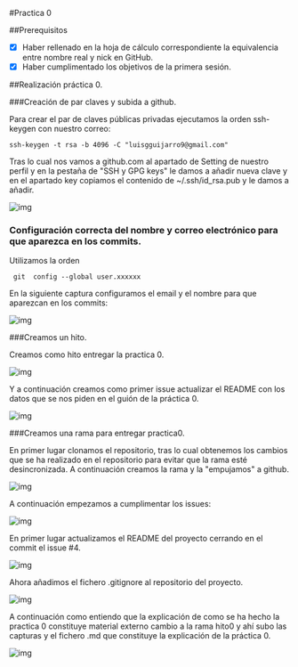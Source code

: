#Practica 0
	
##Prerequisitos


 - [x] Haber rellenado en la hoja de cálculo correspondiente la equivalencia entre nombre real y nick en GitHub.
 - [x] Haber cumplimentado los objetivos de la primera sesión. 

##Realización práctica 0.

###Creación de par claves y subida a github.

Para crear el par de claves públicas privadas ejecutamos la orden ssh-keygen con nuestro correo:
```
ssh-keygen -t rsa -b 4096 -C "luisgguijarro9@gmail.com"
```

Tras lo cual nos vamos a github.com al apartado de Setting de nuestro perfil y en la pestaña de "SSH y GPG keys" le damos a añadir nueva clave y en el apartado key copiamos el contenido de ~/.ssh/id_rsa.pub y le damos a añadir.


![img](https://github.com/LuisGi93/proyectoIV2016-2017/blob/master/pictures/oracle51.png)


### Configuración correcta del nombre y correo electrónico para que aparezca en los commits.

Utilizamos la orden 

```
 git  config --global user.xxxxxx

```

En la siguiente captura configuramos el email y el nombre para que aparezcan en los commits:

![img](https://github.com/LuisGi93/proyectoIV2016-2017/blob/master/pictures/oracle52.png)


###Creamos un hito.

Creamos como hito entregar la practica 0.

![img](https://github.com/LuisGi93/proyectoIV2016-2017/blob/master/pictures/oracl61.png)

Y a continuación creamos como primer issue actualizar el README con los datos que se nos piden en el guión de la práctica 0.

![img](https://github.com/LuisGi93/proyectoIV2016-2017/blob/master/pictures/oracl62.png)

###Creamos una rama para entregar practica0.

En primer lugar clonamos el repositorio, tras lo cual obtenemos los cambios que se ha realizado en el repositorio para evitar que la rama esté desincronizada. A continuación creamos la rama y la "empujamos" a github.

![img](https://github.com/LuisGi93/proyectoIV2016-2017/blob/master/pictures/oracle71.png)


A continuación empezamos a cumplimentar los issues:


![img](https://github.com/LuisGi93/proyectoIV2016-2017/blob/master/pictures/oracle73.png)


En primer lugar actualizamos el README del proyecto cerrando en el commit el issue #4.

![img](https://github.com/LuisGi93/proyectoIV2016-2017/blob/master/pictures/oracle77.png)

Ahora añadimos el fichero .gitignore al repositorio del proyecto.

![img](https://github.com/LuisGi93/proyectoIV2016-2017/blob/master/pictures/oracle79.png)

A continuación como entiendo que la explicación de como se ha hecho la practica 0 constituye material externo cambio a la rama hito0 y ahí subo las capturas y el fichero .md que constituye la explicación de la práctica 0.


![img](https://github.com/LuisGi93/proyectoIV2016-2017/blob/master/pictures/oracle80.png)
